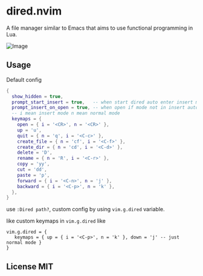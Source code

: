 # dired.nvim

A file manager similar to Emacs that aims to use functional programming in Lua.

![Image](https://github.com/user-attachments/assets/f74cc4da-017e-4cb8-85f0-6cc7b7cbbb0a)

## Usage

Default config

```lua
{
  show_hidden = true,
  prompt_start_insert = true,   -- when start dired auto enter insert mode
  prompt_insert_on_open = true, -- when open if mode not in insert auto enter insert mode
  -- i mean insert mode n mean normal mode
  keymaps = {
    open = { i = '<CR>', n = '<CR>' },
    up = 'u',
    quit = { n = 'q', i = '<C-c>' },
    create_file = { n = 'cf', i = '<C-f>' },
    create_dir = { n = 'cd', i = '<C-d>' },
    delete = 'D',
    rename = { n = 'R', i = '<C-r>' },
    copy = 'yy',
    cut = 'dd',
    paste = 'p',
    forward = { i = '<C-n>', n = 'j' },
    backward = { i = '<C-p>', n = 'k' },
  },
}
```

use `:Dired path?`, custom config by using `vim.g.dired` variable.

like custom keymaps in `vim.g.dired` like

```
vim.g.dired = {
   keymaps = { up = { i = '<C-p>', n = 'k' }, down = 'j' -- just normal mode }
}
```

## License MIT
